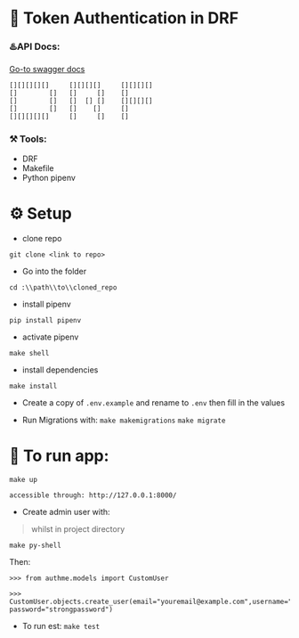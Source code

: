# 🔐 Token Authentication in DRF

### ♨️API Docs:
[Go-to swagger docs](http://localhost:8000/swagger/)

```shell
[][][][][]     [][][][]     [][][][]
[]        []   []     []    []
[]        []   []  [] []    [][][][]
[]        []   []    []     []
[][][][][]     []     []    []
```
### ⚒️ Tools:
- DRF
- Makefile
- Python pipenv

# ⚙️ Setup

- clone repo
```shell
git clone <link to repo>
```
- Go into the folder
```shell
cd :\\path\\to\\cloned_repo
```
- install pipenv
```shell
pip install pipenv
```
- activate pipenv
```shell
make shell
```
- install dependencies
```shell
make install
```
- Create a copy of `.env.example` and rename to `.env` then fill in the values

- Run Migrations with:
`make makemigrations`
`make migrate`

# 🏃 To run app:
```shell
make up

accessible through: http://127.0.0.1:8000/
```

- Create admin user with:
> whilst in project directory

`make py-shell`

Then:
```shell
>>> from authme.models import CustomUser

>>> CustomUser.objects.create_user(email="youremail@example.com",username="johnDoe707", password="strongpassword")
```

- To run est:
  `make test`
